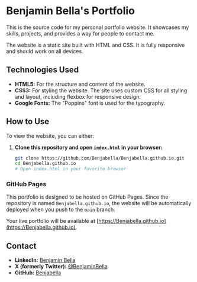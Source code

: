 # Benjamin Bella's Portfolio

This is the source code for my personal portfolio website. It showcases my skills, projects, and provides a way for people to contact me.

The website is a static site built with HTML and CSS. It is fully responsive and should work on all devices.

## Technologies Used

*   **HTML5:** For the structure and content of the website.
*   **CSS3:** For styling the website. The site uses custom CSS for all styling and layout, including flexbox for responsive design.
*   **Google Fonts:** The "Poppins" font is used for the typography.

## How to Use

To view the website, you can either:

1.  **Clone this repository and open `index.html` in your browser:**
    ```bash
    git clone https://github.com/Benjabella/Benjabella.github.io.git
    cd Benjabella.github.io
    # Open index.html in your favorite browser
    ```

### GitHub Pages

This portfolio is designed to be hosted on GitHub Pages. Since the repository is named `Benjabella.github.io`, the website will be automatically deployed when you push to the `main` branch.

Your live portfolio will be available at [https://Benjabella.github.io](https://Benjabella.github.io).

## Contact

*   **LinkedIn:** [Benjamin Bella](https://www.linkedin.com/in/benjamin-bella/)
*   **X (formerly Twitter):** [@BenjaminBeIla](https://x.com/BenjaminBeIla)
*   **GitHub:** [Benjabella](https://github.com/Benjabella)
